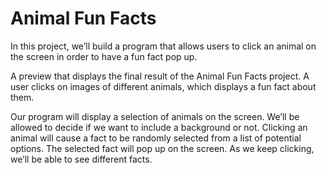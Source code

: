 # Animal Fun Facts

In this project, we’ll build a program that allows users to click an animal on the screen in order to have a fun fact pop up.

A preview that displays the final result of the Animal Fun Facts project. A user clicks on images of different animals, which displays a fun fact about them.

Our program will display a selection of animals on the screen. We’ll be allowed to decide if we want to include a background or not. Clicking an animal will cause a fact to be randomly selected from a list of potential options. The selected fact will pop up on the screen. As we keep clicking, we’ll be able to see different facts.
